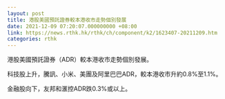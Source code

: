 ```yaml
---
layout: post
title: 港股美國預託證券較本港收市走勢個別發展
date: 2021-12-09 07:20:07.000000000 +08:00
link: https://news.rthk.hk/rthk/ch/component/k2/1623407-20211209.htm
categories: rthk
---
```


港股美國預託證券（ADR）較本港收市走勢個別發展。

科技股上升，騰訊、小米、美團及阿里巴巴ADR，較本港收市升約0.8%至1.1%。

金融股向下，友邦和滙控ADR跌0.3%或以上。
